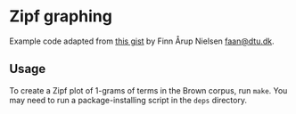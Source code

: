 # Zipf graphing

Example code adapted from [this gist](https://gist.github.com/7102991.git) by Finn Årup Nielsen <faan@dtu.dk>.


## Usage

To create a Zipf plot of 1-grams of terms in the Brown corpus, run `make`.  You may need to run a package-installing script in the `deps` directory.
